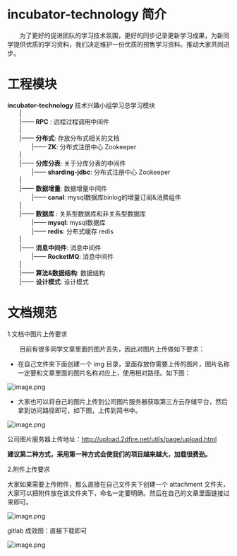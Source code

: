 # incubator-technology 简介
&nbsp;&nbsp;&nbsp;&nbsp;&nbsp;&nbsp;&nbsp;为了更好的促进团队的学习技术氛围，更好的同步记录更新学习成果，为新同学提供优质的学习资料，我们决定维护一份优质的预售学习资料。推动大家共同进步。

# 工程模块
**incubator-technology** 技术兴趣小组学习总学习模块<br>
&nbsp;&nbsp;&nbsp;&nbsp;&nbsp;&nbsp;&nbsp;| <br> 
&nbsp;&nbsp;&nbsp;&nbsp;&nbsp;&nbsp;&nbsp;|—— **RPC** : 远程过程调用中间件<br>
&nbsp;&nbsp;&nbsp;&nbsp;&nbsp;&nbsp;&nbsp;| <br>
&nbsp;&nbsp;&nbsp;&nbsp;&nbsp;&nbsp;&nbsp;|—— **分布式**: 存放分布式相关的文档 <br>
&nbsp;&nbsp;&nbsp;&nbsp;&nbsp;&nbsp;&nbsp;&nbsp;&nbsp;&nbsp;&nbsp;&nbsp;&nbsp;&nbsp;|—— **ZK**: 分布式注册中心 Zookeeper <br>
&nbsp;&nbsp;&nbsp;&nbsp;&nbsp;&nbsp;&nbsp;| <br>
&nbsp;&nbsp;&nbsp;&nbsp;&nbsp;&nbsp;&nbsp;|—— **分库分表**: 关于分库分表的中间件 <br>
&nbsp;&nbsp;&nbsp;&nbsp;&nbsp;&nbsp;&nbsp;&nbsp;&nbsp;&nbsp;&nbsp;&nbsp;&nbsp;&nbsp;|—— **sharding-jdbc**: 分布式注册中心 Zookeeper <br>
&nbsp;&nbsp;&nbsp;&nbsp;&nbsp;&nbsp;&nbsp;| <br>
&nbsp;&nbsp;&nbsp;&nbsp;&nbsp;&nbsp;&nbsp;|—— **数据增量**: 数据增量中间件 <br>
&nbsp;&nbsp;&nbsp;&nbsp;&nbsp;&nbsp;&nbsp;&nbsp;&nbsp;&nbsp;&nbsp;&nbsp;&nbsp;&nbsp;|—— **canal**: mysql数据库binlog的增量订阅&消费组件 <br>
&nbsp;&nbsp;&nbsp;&nbsp;&nbsp;&nbsp;&nbsp;| <br>
&nbsp;&nbsp;&nbsp;&nbsp;&nbsp;&nbsp;&nbsp;|—— **数据库** : 关系型数据库和非关系型数据库<br>
&nbsp;&nbsp;&nbsp;&nbsp;&nbsp;&nbsp;&nbsp;&nbsp;&nbsp;&nbsp;&nbsp;&nbsp;&nbsp;&nbsp;|—— **mysql**: mysql数据库 <br>
&nbsp;&nbsp;&nbsp;&nbsp;&nbsp;&nbsp;&nbsp;&nbsp;&nbsp;&nbsp;&nbsp;&nbsp;&nbsp;&nbsp;|—— **redis**: 分布式缓存 redis <br>
&nbsp;&nbsp;&nbsp;&nbsp;&nbsp;&nbsp;&nbsp;| <br>
&nbsp;&nbsp;&nbsp;&nbsp;&nbsp;&nbsp;&nbsp;|—— **消息中间件**: 消息中间件<br>
&nbsp;&nbsp;&nbsp;&nbsp;&nbsp;&nbsp;&nbsp;&nbsp;&nbsp;&nbsp;&nbsp;&nbsp;&nbsp;&nbsp;|—— **RocketMQ**: 消息中间件 <br>
&nbsp;&nbsp;&nbsp;&nbsp;&nbsp;&nbsp;&nbsp;| <br>
&nbsp;&nbsp;&nbsp;&nbsp;&nbsp;&nbsp;&nbsp;|—— **算法&数据结构**: 数据结构<br>
&nbsp;&nbsp;&nbsp;&nbsp;&nbsp;&nbsp;&nbsp;|—— **设计模式**: 设计模式<br>


# 文档规范
1.文档中图片上传要求

&nbsp;&nbsp;&nbsp;&nbsp;&nbsp;&nbsp;&nbsp;目前有很多同学文章里面的图片丢失，因此对图片上传做如下要求：

- 在自己文件夹下面创建一个 img 目录，里面存放你需要上传的图片，图片名称一定要和文章里面的图片名称对应上，使用相对路径。如下图：

![image.png](https://upload-images.jianshu.io/upload_images/10204326-3ba652a4fb9bcc87.png?imageMogr2/auto-orient/strip%7CimageView2/2/w/1240)

- 大家也可以将自己的图片上传到公司图片服务器获取第三方云存储平台，然后拿到访问路径即可，如下图，上传到简书中。

![image.png](https://upload-images.jianshu.io/upload_images/10204326-dceba9211d3f9d4f.png?imageMogr2/auto-orient/strip%7CimageView2/2/w/1240)

公司图片服务器上传地址：http://upload.2dfire.net/utils/page/upload.html

**建议第二种方式，采用第一种方式会使我们的项目越来越大，加载很费劲。**

2.附件上传要求

大家如果需要上传附件，那么直接在自己文件夹下创建一个 attachment 文件夹，大家可以把附件放在该文件夹下，命名一定要明确。然后在自己的文章里面链接过来即可。

![image.png](https://upload-images.jianshu.io/upload_images/10204326-e2e0b25ee3508299.png?imageMogr2/auto-orient/strip%7CimageView2/2/w/1240)

gitlab 成效图：直接下载即可

![image.png](https://upload-images.jianshu.io/upload_images/10204326-041efdc2d9817bb2.png?imageMogr2/auto-orient/strip%7CimageView2/2/w/1240)
